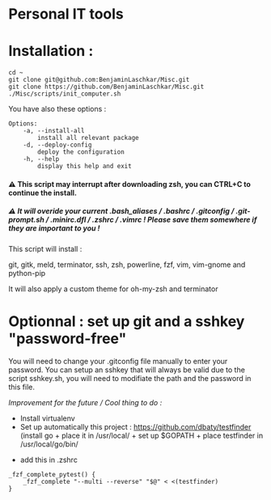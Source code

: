 # Personal IT tools 

# Installation :
```
cd ~
git clone git@github.com:BenjaminLaschkar/Misc.git
git clone https://github.com/BenjaminLaschkar/Misc.git
./Misc/scripts/init_computer.sh
```
You have also these options :
```
Options:
    -a, --install-all
        install all relevant package
    -d, --deploy-config
        deploy the configuration
    -h, --help
        display this help and exit
```
#### :warning: This script may interrupt after downloading zsh, you can CTRL+C to continue the install. <br>

##### :warning: It will overide your current .bash_aliases / .bashrc / .gitconfig / .git-prompt.sh / .minirc.dfl / .zshrc / .vimrc ! Please save them somewhere if they are important to you !

This script will install :

git, gitk, meld, terminator, ssh, zsh, powerline, fzf, vim, vim-gnome and python-pip

It will also apply a custom theme for oh-my-zsh and terminator

# Optionnal : set up git and a sshkey "password-free"

You will need to change your .gitconfig file manually to enter your password.
You can setup an sshkey that will always be valid due to the script sshkey.sh, you will need to modifiate the path and the password in this file.

*Improvement for the future / Cool thing to do :*

- Install virtualenv
- Set up automatically this project : https://github.com/dbaty/testfinder (install go + place it in /usr/local/ + set up $GOPATH + place testfinder in /usr/local/go/bin/ 
+ add this in .zshrc
```
_fzf_complete_pytest() {
    _fzf_complete "--multi --reverse" "$@" < <(testfinder)
}
```
